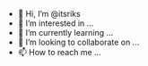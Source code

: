 - 👋 Hi, I’m @itsriks
- 👀 I’m interested in ...
- 🌱 I’m currently learning ...
- 💞️ I’m looking to collaborate on ...
- 📫 How to reach me ...

<!---
itsriks/itsriks is a ✨ special ✨ repository because its `README.md` (this file) appears on your GitHub profile.
You can click the Preview link to take a look at your changes.
--->
